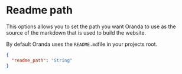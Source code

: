 # Readme path

This options allows you to set the path you want Oranda to use as the source of the markdown that is used to build the website.

By default Oranda uses the `README.md`file in your projects root.

```json
{
  "readme_path": "String"
}
```
